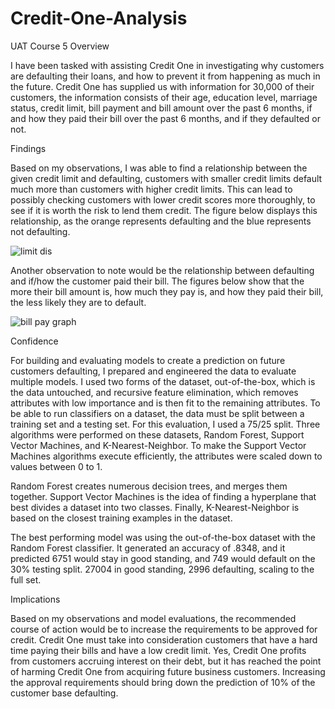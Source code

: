 # Credit-One-Analysis
UAT Course 5 
Overview

I have been tasked with assisting Credit One in investigating why customers are defaulting their loans, and how to prevent it from happening as much in the future. Credit One has supplied us with information for 30,000 of their customers, the information consists of their age, education level, marriage status, credit limit, bill payment and bill amount over the past 6 months, if and how they paid their bill over the past 6 months, and if they defaulted or not. 

Findings

Based on my observations, I was able to find a relationship between the given credit limit and defaulting, customers with smaller credit limits default much more than customers with higher credit limits. This can lead to possibly checking customers with lower credit scores more thoroughly, to see if it is worth the risk to lend them credit. The figure below displays this relationship, as the orange represents defaulting and the blue represents not defaulting. 

![limit dis](https://user-images.githubusercontent.com/49155042/56920113-61ca6600-6a90-11e9-833a-70d8c59c6cb4.PNG)



Another observation to note would be the relationship between defaulting and if/how the customer paid their bill. The figures below show that the more their bill amount is, how much they pay is, and how they paid their bill, the less likely they are to default.

![bill   pay graph](https://user-images.githubusercontent.com/49155042/56920080-43646a80-6a90-11e9-8856-b6715e796a48.PNG)




Confidence

For building and evaluating models to create a prediction on future customers defaulting, I prepared and engineered the data to evaluate multiple models. I used two forms of the dataset, out-of-the-box, which is the data untouched, and recursive feature elimination, which removes attributes with low importance and is then fit to the remaining attributes. To be able to run classifiers on a dataset, the data must be split between a training set and a testing set. For this evaluation, I used a 75/25 split. Three algorithms were performed on these datasets, Random Forest, Support Vector Machines, and K-Nearest-Neighbor. To make the Support Vector Machines algorithms execute efficiently, the attributes were scaled down to values between 0 to 1.  

Random Forest creates numerous decision trees, and merges them together. Support Vector Machines is the idea of finding a hyperplane that best divides a dataset into two classes. Finally, K-Nearest-Neighbor is based on the closest training examples in the dataset. 

The best performing model was using the out-of-the-box dataset with the Random Forest classifier. It generated an accuracy of .8348, and it predicted 6751 would stay in good standing, and 749 would default on the 30% testing split. 27004 in good standing, 2996 defaulting, scaling to the full set.

Implications

Based on my observations and model evaluations, the recommended course of action would be to increase the requirements to be approved for credit. Credit One must take into consideration customers that have a hard time paying their bills and have a low credit limit. Yes, Credit One profits from customers accruing interest on their debt, but it has reached the point of harming Credit One from acquiring future business customers. Increasing the approval requirements should bring down the prediction of 10% of the customer base defaulting.
